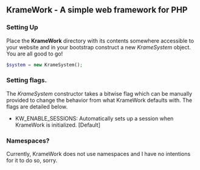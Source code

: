 ## KrameWork - A simple web framework for PHP

### Setting Up

Place the **KrameWork** directory with its contents somewhere accessible to your website and in your bootstrap construct a new *KrameSystem* object. You are all good to go!

```php
$system = new KrameSystem();
```

### Setting flags.

The *KrameSystem* constructor takes a bitwise flag which can be manually provided to change the behavior from what KrameWork defaults with. The flags are detailed below.

* KW_ENABLE_SESSIONS: Automatically sets up a session when KrameWork is initialized. [Default]

### Namespaces?

Currently, KrameWork does not use namespaces and I have no intentions for it to do so, sorry.